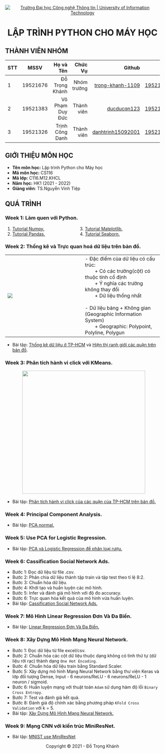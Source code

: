 <!-- Banner -->
<p align="center">
  <a href="https://www.uit.edu.vn/" title="Trường Đại học Công nghệ Thông tin" style="border: none;">
    <img src="https://i.imgur.com/WmMnSRt.png" alt="Trường Đại học Công nghệ Thông tin | University of Information Technology">
  </a>
</p>

<h1 align="center"><b>LẬP TRÌNH PYTHON CHO MÁY HỌC</b></h>

## THÀNH VIÊN NHÓM
| STT    | MSSV          | Họ và Tên              |Chức Vụ    | Github                                                  | Email                   |
| ------ |:-------------:| ----------------------:|----------:|--------------------------------------------------------:|-------------------------:
| 1      | 19521676      | Đỗ Trọng Khánh         |Nhóm trưởng|[trong-khanh-1109](https://github.com/trong-khanh-1109)  |19521676@gm.uit.edu.vn   |
| 2      | 19521383      | Võ Phạm Duy Đức        |Thành viên |[ducducqn123](https://github.com/ducducqn123)            |19521383@gm.uit.edu.vn   |
| 3      | 19521326      | Trịnh Công Danh        |Thành viên |[danhtrinh15092001](https://github.com/danhtrinh15092001)|19521326@gm.uit.edu.vn   |

## GIỚI THIỆU MÔN HỌC
* **Tên môn học:** Lập trình Python cho Máy học
* **Mã môn học:** CS116
* **Mã lớp:** C116.M12.KHCL
* **Năm học:** HK1 (2021 - 2022)
* **Giảng viên**: TS.Nguyễn Vinh Tiệp

## QUÁ TRÌNH
### Week 1: Làm quen với Python.
   1. [Tutorial Numpy.](Week_1/Tutorial_Numpy.ipynb) &emsp;&emsp;&emsp;&emsp;&emsp;&emsp;&emsp;&emsp;3. [Tutorial Matplotlib.](Week_1/Tutorial_Matplotlib.ipynb)
   2. [Tutorial Pandas.](Week_1/Tutorial_Pandas.ipynb) &emsp;&emsp;&emsp;&emsp;&emsp;&emsp;&emsp;&nbsp;&nbsp;&nbsp;4. [Tutorial Seaborn.](Week_1/Seaborn.ipynb)

### Week 2: Thống kê và Trực quan hoá dữ liệu trên bản đồ.
<table>
<tr>
  <td width='50%'>
    <img src='https://github.com/trong-khanh-1109/CS116.M12.KHCL/blob/ddb5fa11853bca660bb5c2b299f40a5e3a4109ae/Image/Week_2.png'></img>
  </td>
  <td>
    - Đặc điểm của dữ liệu có cấu trúc:</br>
    &emsp;&emsp;+ Có các trường(cột) có thuộc tính cố định</br>
    &emsp;&emsp;+ Ý nghĩa các trường không thay đổi</br>
    &emsp;&emsp;+ Dữ liệu thống nhất</br></br>
    - Dữ liệu bảng + Không gian (Geographic Information System)</br>
    &emsp;&emsp;+ Geographic: Polypoint, Polyline, Polygun</br>
  </td>
</tr>
  <table>
  
  - Bài tập: [Thống kê dữ liệu ở TP-HCM](Week_2/Thống_kê_dân_số_TPHCM.ipynb) và [Hiện thị ranh giới các quận trên bản đồ](Week_2/Hiển_thị_ranh_giới_quận_trên_bản_đồ.ipynb).
  
### Week 3: Phân tích hành vi click với KMeans.
  &emsp;&emsp;&emsp;&emsp;<img height=400 src='https://github.com/trong-khanh-1109/CS116.M12.KHCL/blob/86b5b5443b473b67e8f0eb98ec18d037b949e7ba/Image/week3.png'></img>
  
  - Bài tập: [Phân tích hành vi click của các quận của TP-HCM trên bản đồ.](https://github.com/trong-khanh-1109/CS116.M12.KHCL/blob/d3c6b14510918129373e294550cc6c9eb1d850c2/Week_3/Pha%CC%82n_ti%CC%81ch_ha%CC%80nh_vi_click_vo%CC%9B%CC%81i_KMeans.ipynb)

### Week 4: Principal Component Analysis.
  - Bài tập: [PCA normal.](https://github.com/trong-khanh-1109/CS116.M12.KHCL/blob/929302dfdf9b663c53215b91cf3e46f7170727fe/Week_4/PCA_homework_normal.ipynb)

### Week 5: Use PCA for Logistic Regression.
  - Bài tập: [PCA và Logistic Regression để phân loại rượu.](https://github.com/trong-khanh-1109/CS116.M12.KHCL/blob/2d4a945a324db20ed84f964ef98c2abad7424976/Week_5/PCA_for_classification.ipynb)

### Week 6: Cassification Social Network Ads.
  - Bước 1: Đọc dữ liệu từ file .csv.
  - Bước 2: Phân chia dữ liệu thành tập train và tập test theo tỉ lệ 8:2.
  - Bước 3: Chuẩn hóa dữ liệu.
  - Bước 4: Khởi tạo và huấn luyện các mô hình.
  - Bước 5: Infer và đánh giá mô hình với độ đo accuracy.
  - Bước 6: Trực quan hóa kết quả của mô hình vừa huấn luyện.
  - Bài tập: [Cassification Social Network Ads.](https://github.com/trong-khanh-1109/CS116.M12.KHCL/blob/e128551e73927f2b0f1f7c1fa1d4c81d0d49b04a/Week_6/Cassification_Social_Network_Ads.ipynb)

### Week 7: Mô Hình Linear Regression Đơn Và Đa Biến.
  - Bài tập: [Linear Regression Đơn Và Đa Biến.](https://github.com/trong-khanh-1109/CS116.M12.KHCL/blob/e6dfd22d013ffe03cdf50ccf59d6e41ef32f3d15/Week_7/Linear_Regression.ipynb)

### Week 8: Xây Dựng Mô Hình Mạng Neural Network.
  - Bước 1: Đọc dữ liệu từ file excel/csv.
  - Bước 2: Chuẩn hóa các cột dữ liệu thuộc dạng không có tình thứ tự (dữ liệu rời rạc) thành dạng `One Hot Encoding`.
  - Bước 4: Chuẩn hóa dữ liệu train bằng Standard Scaler.
  - Bước 5: Xây dựng mô hình Mạng Neural Network bằng thư viện Keras và lớp đối tượng Dense, Input - 6 neurons/ReLU - 6 neurons/ReLU - 1 neuron / sigmoid.
  - Bước 6: Huấn luyện mạng với thuật toán `Adam` sử dụng hàm độ lỗi `Binary Cross Entropy`.
  - Bước 7: Test và đánh giá kết quả.
  - Bước 8: Đánh giá độ chính xác bằng phương pháp `KFold Cross Validation` với k = 5.
  - Bài tập: [Xây Dựng Mô Hình Mạng Neural Network.](https://github.com/trong-khanh-1109/CS116.M12.KHCL/blob/c50a69617ecfbc1dd2d324fb7f27d73281db30b6/Week_8/Deep_Learning.ipynb)

### Week 9: Mạng CNN với kiến trúc MiniResNet.
  - Bài tập: [MNIST use MiniResNet](https://github.com/trong-khanh-1109/CS116.M12.KHCL/blob/11d0ad8cb10206598aa2a5a537bcb19ead3bd0c1/Week_9/CNN_MNIST.ipynb)
<!-- Footer -->
<p align='center'>Copyright © 2021 - Đỗ Trọng Khánh</p>
